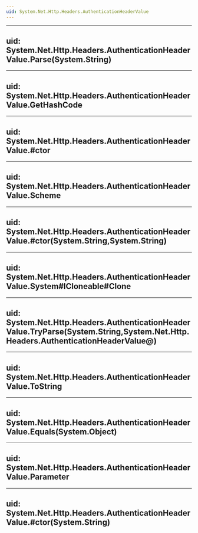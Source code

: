```yaml
---
uid: System.Net.Http.Headers.AuthenticationHeaderValue
---
```


---
uid: System.Net.Http.Headers.AuthenticationHeaderValue.Parse(System.String)
---

---
uid: System.Net.Http.Headers.AuthenticationHeaderValue.GetHashCode
---

---
uid: System.Net.Http.Headers.AuthenticationHeaderValue.#ctor
---

---
uid: System.Net.Http.Headers.AuthenticationHeaderValue.Scheme
---

---
uid: System.Net.Http.Headers.AuthenticationHeaderValue.#ctor(System.String,System.String)
---

---
uid: System.Net.Http.Headers.AuthenticationHeaderValue.System#ICloneable#Clone
---

---
uid: System.Net.Http.Headers.AuthenticationHeaderValue.TryParse(System.String,System.Net.Http.Headers.AuthenticationHeaderValue@)
---

---
uid: System.Net.Http.Headers.AuthenticationHeaderValue.ToString
---

---
uid: System.Net.Http.Headers.AuthenticationHeaderValue.Equals(System.Object)
---

---
uid: System.Net.Http.Headers.AuthenticationHeaderValue.Parameter
---

---
uid: System.Net.Http.Headers.AuthenticationHeaderValue.#ctor(System.String)
---
